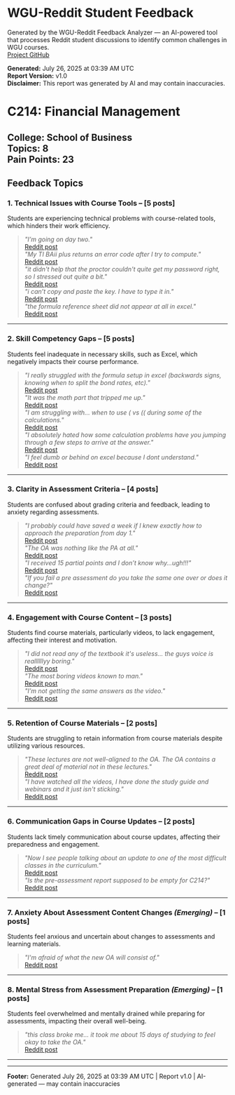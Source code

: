 # WGU-Reddit Student Feedback

Generated by the WGU-Reddit Feedback Analyzer — an AI-powered tool that processes Reddit student discussions to identify common challenges in WGU courses.  
[Project GitHub](https://wgudataninja.github.io/wgu-reddit-monitoring-pipeline/)

**Generated:** July 26, 2025 at 03:39 AM UTC  
**Report Version:** v1.0  
**Disclaimer:** This report was generated by AI and may contain inaccuracies.  
# C214: Financial Management
**College:** School of Business  
**Topics:** 8  
**Pain Points:** 23  
---
## Feedback Topics
### 1. Technical Issues with Course Tools – [5 posts]
Students are experiencing technical problems with course-related tools, which hinders their work efficiency.  
> _"I’m going on day two."_  
> [Reddit post](https://reddit.com/comments/1jtwrw1)  
> _"My TI BAii plus returns an error code after I try to compute."_  
> [Reddit post](https://reddit.com/comments/1bwt4i4)  
> _"it didn't help that the proctor couldn't quite get my password right, so I stressed out quite a bit."_  
> [Reddit post](https://reddit.com/comments/1k86s79)  
> _"i can’t copy and paste the key. I have to type it in."_  
> [Reddit post](https://reddit.com/comments/1lrssf3)  
> _"the formula reference sheet did not appear at all in excel."_  
> [Reddit post](https://reddit.com/comments/1lrssf3)  
---
### 2. Skill Competency Gaps – [5 posts]
Students feel inadequate in necessary skills, such as Excel, which negatively impacts their course performance.  
> _"I really struggled with the formula setup in excel (backwards signs, knowing when to split the bond rates, etc)."_  
> [Reddit post](https://reddit.com/comments/1lg4hdk)  
> _"It was the math part that tripped me up."_  
> [Reddit post](https://reddit.com/comments/1e3cxd5)  
> _"I am struggling with... when to use ( vs (( during some of the calculations."_  
> [Reddit post](https://reddit.com/comments/1dr8yxy)  
> _"I absolutely hated how some calculation problems have you jumping through a few steps to arrive at the answer."_  
> [Reddit post](https://reddit.com/comments/1bdg29w)  
> _"I feel dumb or behind on excel because I dont understand."_  
> [Reddit post](https://reddit.com/comments/1hvo3cs)  
---
### 3. Clarity in Assessment Criteria – [4 posts]
Students are confused about grading criteria and feedback, leading to anxiety regarding assessments.  
> _"I probably could have saved a week if I knew exactly how to approach the preparation from day 1."_  
> [Reddit post](https://reddit.com/comments/1bdg29w)  
> _"The OA was nothing like the PA at all."_  
> [Reddit post](https://reddit.com/comments/1e476c5)  
> _"I received 15 partial points and I don’t know why…ugh!!!"_  
> [Reddit post](https://reddit.com/comments/1j8lhlm)  
> _"If you fail a pre assessment do you take the same one over or does it change?"_  
> [Reddit post](https://reddit.com/comments/1hk1bg6)  
---
### 4. Engagement with Course Content – [3 posts]
Students find course materials, particularly videos, to lack engagement, affecting their interest and motivation.  
> _"I did not read any of the textbook it's useless... the guys voice is reallllllyy boring."_  
> [Reddit post](https://reddit.com/comments/1cpv657)  
> _"The most boring videos known to man."_  
> [Reddit post](https://reddit.com/comments/1jpk6ru)  
> _"I’m not getting the same answers as the video."_  
> [Reddit post](https://reddit.com/comments/1g8ofty)  
---
### 5. Retention of Course Materials – [2 posts]
Students are struggling to retain information from course materials despite utilizing various resources.  
> _"These lectures are not well-aligned to the OA. The OA contains a great deal of material not in these lectures."_  
> [Reddit post](https://reddit.com/comments/1cykd6l)  
> _"I have watched all the videos, I have done the study guide and webinars and it just isn't sticking."_  
> [Reddit post](https://reddit.com/comments/8rvvxh)  
---
### 6. Communication Gaps in Course Updates – [2 posts]
Students lack timely communication about course updates, affecting their preparedness and engagement.  
> _"Now I see people talking about an update to one of the most difficult classes in the curriculum."_  
> [Reddit post](https://reddit.com/comments/1gpcna9)  
> _"Is the pre-assessment report supposed to be empty for C214?"_  
> [Reddit post](https://reddit.com/comments/1krk5zw)  
---
### 7. Anxiety About Assessment Content Changes _(Emerging)_ – [1 posts]
Students feel anxious and uncertain about changes to assessments and learning materials.  
> _"I'm afraid of what the new OA will consist of."_  
> [Reddit post](https://reddit.com/comments/1gpa8jk)  
---
### 8. Mental Stress from Assessment Preparation _(Emerging)_ – [1 posts]
Students feel overwhelmed and mentally drained while preparing for assessments, impacting their overall well-being.  
> _"this class broke me... it took me about 15 days of studying to feel okay to take the OA."_  
> [Reddit post](https://reddit.com/comments/1cpv657)  
---
---
**Footer:** Generated July 26, 2025 at 03:39 AM UTC | Report v1.0 | AI-generated — may contain inaccuracies  